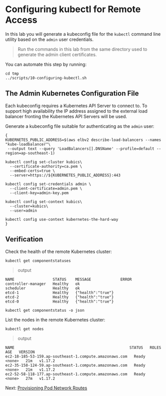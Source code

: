 # Configuring kubectl for Remote Access

In this lab you will generate a kubeconfig file for the `kubectl` command line utility based on the `admin` user credentials.

> Run the commands in this lab from the same directory used to generate the admin client certificates.


You can automate this step by running:
```
cd tmp
../scripts/10-configuring-kubectl.sh
```

## The Admin Kubernetes Configuration File

Each kubeconfig requires a Kubernetes API Server to connect to. To support high availability the IP address assigned to the external load balancer fronting the Kubernetes API Servers will be used.

Generate a kubeconfig file suitable for authenticating as the `admin` user:

```
{
KUBERNETES_PUBLIC_ADDRESS=$(aws elbv2 describe-load-balancers --names "kube-loadbalancer"\
 --output text --query 'LoadBalancers[].DNSName' --profile=default --region=ap-southeast-1)

kubectl config set-cluster kubics\
  --certificate-authority=ca.pem \
  --embed-certs=true \
  --server=https://${KUBERNETES_PUBLIC_ADDRESS}:443

kubectl config set-credentials admin \
  --client-certificate=admin.pem \
  --client-key=admin-key.pem

kubectl config set-context kubics\
  --cluster=kubics\
  --user=admin

kubectl config use-context kubernetes-the-hard-way
}
```

## Verification

Check the health of the remote Kubernetes cluster:

```
kubectl get componentstatuses
```

> output

```
NAME                 STATUS    MESSAGE             ERROR
controller-manager   Healthy   ok
scheduler            Healthy   ok
etcd-1               Healthy   {"health":"true"}
etcd-2               Healthy   {"health":"true"}
etcd-0               Healthy   {"health":"true"}
```

```
kubectl get componentstatus -o json
```
List the nodes in the remote Kubernetes cluster:

```
kubectl get nodes
```

> output

```
NAME                                                   STATUS   ROLES    AGE   VERSION
ec2-18-185-53-159.ap-southeast-1.compute.amazonaws.com   Ready    <none>   21m   v1.17.2
ec2-35-158-124-59.ap-southeast-1.compute.amazonaws.com   Ready    <none>   21m   v1.17.2
ec2-52-58-118-177.ap-southeast-1.compute.amazonaws.com   Ready    <none>   27m   v1.17.2
```

Next: [Provisioning Pod Network Routes](11-pod-network-routes.md)